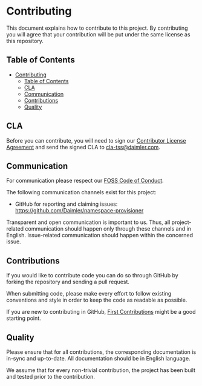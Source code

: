 <!-- SPDX-License-Identifier: MIT -->
# Contributing

This document explains how to contribute to this project.
By contributing you will agree that your contribution will be put under the same license as this repository.

## Table of Contents

- [Contributing](#contributing)
  - [Table of Contents](#table-of-contents)
  - [CLA](#cla)
  - [Communication](#communication)
  - [Contributions](#contributions)
  - [Quality](#quality)

## CLA

Before you can contribute, you will need to sign our [Contributor License Agreement](https://raw.githubusercontent.com/Daimler/daimler-foss/master/cla/2019-09-11_Daimler_FOSS_CLA_DaimlerTSS.pdf) and send the signed CLA to [cla-tss@daimler.com](mailto:cla-tss@daimler.com).

## Communication

For communication please respect our [FOSS Code of Conduct](https://github.com/Daimler/daimler-foss/blob/master/CODE_OF_CONDUCT.md).

The following communication channels exist for this project:

- GitHub for reporting and claiming issues: <https://github.com/Daimler/namespace-provisioner>

Transparent and open communication is important to us.
Thus, all project-related communication should happen only through these channels and in English.
Issue-related communication should happen within the concerned issue.

## Contributions

If you would like to contribute code you can do so through GitHub by forking the repository and sending a pull request.

When submitting code, please make every effort to follow existing conventions and style in order to keep the code as readable as possible.

If you are new to contributing in GitHub, [First Contributions](https://github.com/firstcontributions/first-contributions) might be a good starting point.

## Quality

Please ensure that for all contributions, the corresponding documentation is in-sync and up-to-date. All documentation should be in English language.

We assume that for every non-trivial contribution, the project has been built and tested prior to the contribution.
